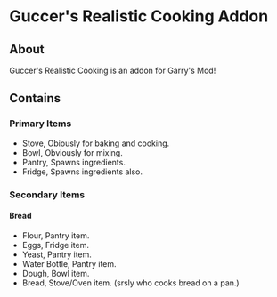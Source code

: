 # Guccer's Realistic Cooking Addon
## About
Guccer's Realistic Cooking is an addon for Garry's Mod!
## Contains
### Primary Items
- Stove, Obiously for baking and cooking.
- Bowl, Obviously for mixing.
- Pantry, Spawns ingredients.
- Fridge, Spawns ingredients also.
### Secondary Items
#### Bread
- Flour, Pantry item.
- Eggs, Fridge item.
- Yeast, Pantry item.
- Water Bottle, Pantry item.
- Dough, Bowl item.
- Bread, Stove/Oven item. (srsly who cooks bread on a pan.)
